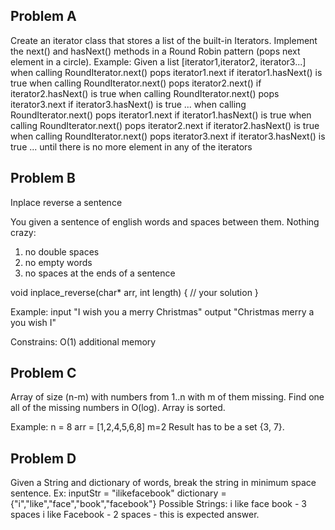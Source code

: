 Problem A
----------
Create an iterator class that stores a list of the built-in Iterators. 
Implement the next() and hasNext() methods in a Round Robin pattern (pops next element in a circle). 
Example: 
Given a list [iterator1,iterator2, iterator3...] 
when calling RoundIterator.next() 
pops iterator1.next if iterator1.hasNext() is true 
when calling RoundIterator.next() 
pops iterator2.next() if iterator2.hasNext() is true 
when calling RoundIterator.next() 
pops iterator3.next if iterator3.hasNext() is true 
... 
when calling RoundIterator.next() 
pops iterator1.next if iterator1.hasNext() is true 
when calling RoundIterator.next() 
pops iterator2.next if iterator2.hasNext() is true 
when calling RoundIterator.next() 
pops iterator3.next if iterator3.hasNext() is true 
... 
until there is no more element in any of the iterators

Problem B
----------
Inplace reverse a sentence 

You given a sentence of english words and spaces between them. 
Nothing crazy: 
1) no double spaces 
2) no empty words 
3) no spaces at the ends of a sentence


void inplace_reverse(char* arr, int length) {
    // your solution
}

Example: 
input "I wish you a merry Christmas" 
output "Christmas merry a you wish I" 

Constrains: O(1) additional memory



Problem C
----------
Array of size (n-m) with numbers from 1..n with m of them missing. Find one all of the missing numbers in O(log). Array is sorted. 

Example: 
n = 8 
arr = [1,2,4,5,6,8] 
m=2 
Result has to be a set {3, 7}.


Problem D
----------
Given a String and dictionary of words, break the string in minimum space sentence. 
Ex: 
inputStr = "ilikefacebook" 
dictionary = {"i","like","face","book","facebook"} 
Possible Strings: 
i like face book - 3 spaces 
i like Facebook - 2 spaces - this is expected answer.


